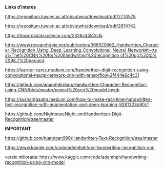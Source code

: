**Links d'interès**

https://repositum.tuwien.ac.at/obvutwoa/download/pdf/2774578

https://repositum.tuwien.ac.at/obvutwhs/download/pdf/2874742

https://towardsdatascience.com/2326a3487cd5

https://www.researchgate.net/publication/368920962_Handwritten_Character_Recognition_Using_Deep_Learning_Convolutional_Neural_Network#:~:text=The%20CNN%20for%20handwriting%20recognition,of%20up%20to%2098.7%20percent.

https://learner-cares.medium.com/handwritten-digit-recognition-using-convolutional-neural-network-cnn-with-tensorflow-2f444e6c4c31

https://github.com/anandhkishan/Handwritten-Character-Recognition-using-CNN/blob/master/emnist%20cnn%20model.ipynb

https://sushantgautm.medium.com/how-to-make-real-time-handwritten-text-recognition-with-augmentation-and-deep-learning-9281323d80c1

https://github.com/NightmareNight-em/Handwritten-Digit-Recognition/tree/master



**IMPORTANT**

https://github.com/tuandoan998/Handwritten-Text-Recognition/tree/master

https://www.kaggle.com/code/ademhph/ocr-handwriting-recognition-cnn

versio millorada: https://www.kaggle.com/code/ademhph/handwriting-recognition-using-cnn-model
